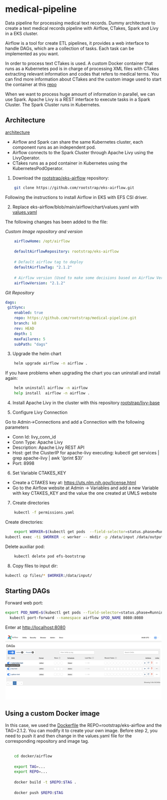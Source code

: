 # medical-pipeline

Data pipeline for processing medical text records. Dummy architecture to create a text medical records pipeline with Airflow, CTakes, Spark and Livy in a EKS cluster. 

Airflow is a tool for create ETL pipelines, it provides a web interface to handle DAGs, which are a collection of tasks. Each task can be implemented as you want.    

In order to process text CTakes is used. A custom Docker container that runs as a Kubernetes pod is in charge of processing XML files with CTakes extracting relevant information and codes that refers to medical terms.  You can find more information about CTakes and the custom image used to start the container at this [repo](https://github.com/rootstrap/ctakes)

When we want to process huge amount of information in parallel, we can use Spark. Apache Livy is a REST interface to execute tasks in a Spark Cluster. The Spark Cluster runs in Kubernetes.  

## Architecture 

[architecture](images/architecture.jpg)

- Airflow and Spark can share the same Kubernetes cluster, each component runs as an independent pod. 
- Airflow connects to the Spark Cluster through Apache Livy using the LivyOperator. 
- CTakes runs as a pod container in Kubernetes using the KubernetesPodOperator.

1. Download the [rootstrap/eks-airflow](https://github.com/rootstrap/eks-airflow) repository: 

```bash 
	git clone https://github.com/rootstrap/eks-airflow.git
```
Following the instructions to install Airflow in EKS with EFS CSI driver. 

2. Replace  eks-airflow/blob/main/airflow/chart/values.yaml with [values.yaml](values.yaml)

The following changes has been added to the file:

*Custom Image repository and version*    

```yaml 
	airflowHome: /opt/airflow

	defaultAirflowRepository: rootstrap/eks-airflow

	# Default airflow tag to deploy
	defaultAirflowTag: "2.1.2"

	# Airflow version (Used to make some decisions based on Airflow Version being deployed)
	airflowVersion: "2.1.2"
```

*Git Repository* 

```yaml
dags:
 gitSync:
    enabled: true
    repo: https://github.com/rootstrap/medical-pipeline.git
    branch: k8
    rev: HEAD
    depth: 1
    maxFailures: 5
    subPath: "dags"
```


3. Upgrade the helm chart
```bash 
	helm upgrade airflow -n airflow .            
```

If you have problems when upgrading the chart you can uninstall and install again: 
```bash 
	helm uninstall airflow -n airflow 
	help install  airflow -n airflow .         
```

4. Install Apache Livy in the cluster with this repository [rootstrap/livy-base](https://github.com/rootstrap/livy-base)

5. Configure Livy Connection

Go to Admin->Connections and add a Connection with the following parameters

- Conn Id: livy_conn_id
- Conn Type: Apache Livy
- Description: Apache Livy REST API
- Host: get the ClusterIP for apache-livy executing: kubectl get services | grep apache-livy | awk '{print $3}'
- Port: 8998

6. Set Variable CTAKES_KEY 
- Create a CTAKES key at: https://uts.nlm.nih.gov/license.html 
- Go to the Airflow website at Admin -> Variables and add a new Variable with key CTAKES_KEY and the value the one created at UMLS website 

7. Create directories 

```bash 
	kubectl -f permissions.yaml 
```

Create directories:   

```bash 
	export WORKER=$(kubectl get pods  --field-selector=status.phase=Running | grep worker |  awk '{print $1}')
kubectl exec -ti $WORKER -c worker -- mkdir -p /data/input /data/output /data/results
```

Delete auxiliar pod:   

```bash 
	kubectl delete pod efs-bootstrap     
```

8. Copy files to input dir: 
```bash 
kubectl cp files/* $WORKER:/data/input/
```

## Starting DAGs 

Forward web port: 
```bash 
export POD_NAME=$(kubectl get pods --field-selector=status.phase=Running -o go-template --template '{{range .items}}{{.metadata.name}}{{"\n"}}{{end}}' | grep 'web')
  kubectl port-forward --namespace airflow $POD_NAME 8080:8080
```   

Enter at [http://localhost:8080](http://localhost:8080)

![DAGs](images/DAGs.png)

## Using a custom Docker image

In this case, we used the [Dockerfile](docker/airflow/Dockerfile) the REPO=rootstrap/eks-airflow and the TAG=2.1.2.
You can modify it to create your own image. Before step 2, you need to push it and then change in the values.yaml file for the corresponding repository and image tag.

```bash 

	cd docker/airflow 

	export TAG=... 
	export REPO=...

	docker build -t $REPO:$TAG .

	docker push $REPO:$TAG 
```
